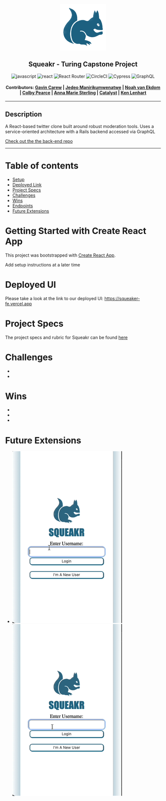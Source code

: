 <div align="center"><img src="src/images/SqueakerIcon.png" style="width: 150px;">

## Squeakr - Turing Capstone Project

![javascript](https://img.shields.io/badge/JavaScript-F7DF1E?style=for-the-badge&logo=javascript&logoColor=black) ![react](https://img.shields.io/badge/React-20232A?style=for-the-badge&logo=react&logoColor=61DAFB) ![React Router](https://img.shields.io/badge/React_Router-CA4245?style=for-the-badge&logo=react-router&logoColor=white) ![CircleCI](https://img.shields.io/badge/circleci-343434?style=for-the-badge&logo=circleci&logoColor=white) ![Cypress](https://img.shields.io/badge/-cypress-%23E5E5E5?style=for-the-badge&logo=cypress&logoColor=058a5e) ![GraphQL](https://img.shields.io/badge/-GraphQL-E10098?style=for-the-badge&logo=graphql&logoColor=white)

#### Contributors: [Gavin Carew](https://github.com/gjcarew) | [Jedeo Manirikumwenatwe](https://github.com/Jedeo) | [Noah van Ekdom](https://github.com/noahvanekdom) | [Colby Pearce](https://github.com/Crpearce) | [Anna Marie Sterling](https://github.com/AMSterling) | [Catalyst](https://github.com/Catalyst4Change) | [Ken Lenhart](https://github.com/Penitent0)

</div>

---

## Description

A React-based twitter clone built around robust moderation tools. Uses a service-oriented architecture with a Rails backend accessed via GraphQL

[Check out the the back-end repo](https://github.com/Squeaker-2207/squeaker-fe)

---

# <a name="contents"></a> Table of contents

- [Setup](#setup)
- [Deployed Link](#deployment)
- [Project Specs](#specs)
- [Challenges](#challenges)
- [Wins](#wins)
- [Endpoints](#endpoints)
- [Future Extensions](#future)

# <a name="setup"></a>Getting Started with Create React App

This project was bootstrapped with [Create React App](https://github.com/facebook/create-react-app).

Add setup instructions at a later time

# <a name="deployment"></a>Deployed UI

Please take a look at the link to our deployed UI: https://squeaker-fe.vercel.app

# <a name="specs"></a>Project Specs

The project specs and rubric for Squeakr can be found [here](https://mod4.turing.edu/projects/capstone/)

# <a name="challenges"></a>Challenges

-
-

# <a name="wins"></a>Wins

-
-
-

# <a name="future"></a>Future Extensions

- ![User Demo](Demo/squeakr-login-demo.gif)
  ![Admin Demo](Demo/squeakr-admin-demo.gif)
